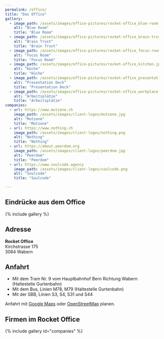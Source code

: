 ```yaml
---
permalink: /office/
title: "Das Office"
gallery:
  - image_path: /assets/images/office-pictures/rocket-office_blue-room.jpeg
    alt: "Blue Room"
    title: "Blue Room"
  - image_path: /assets/images/office-pictures/rocket-office_brain-trust.jpeg
    alt: "Brain Trust"
    title: "Brain Trust"
  - image_path: /assets/images/office-pictures/rocket-office_focus-room.jpeg
    alt: "Focus Room"
    title: "Focus Room"
  - image_path: /assets/images/office-pictures/rocket-office_kitchen.jpeg
    alt: "Küche"
    title: "Küche"
  - image_path: /assets/images/office-pictures/rocket-office_presentation-deck.jpeg
    alt: "Presentation Deck"
    title: "Presentation Deck"
  - image_path: /assets/images/office-pictures/rocket-office_workplace.jpeg
    alt: "Arbeitsplätze"
    title: "Arbeitsplätze"
companies:
  - url: https://www.mutzone.ch
    image_path: /assets/images/client-logos/mutzone.jpg
    alt: "Mutzone"
    title: "Mutzone"
  - url: https://www.nothing.ch
    image_path: /assets/images/client-logos/nothing.png
    alt: "Nothing"
    title: "Nothing"
  - url: https://about.peerdom.org
    image_path: /assets/images/client-logos/peerdom.jpg
    alt: "Peerdom"
    title: "Peerdom"
  - url: https://www.soulcode.agency
    image_path: /assets/images/client-logos/soulcode.png
    alt: "Soulcode"
    title: "Soulcode"

---
```


## Eindrücke aus dem Office

{% include gallery %}

## Adresse

**Rocket Office**<br>
Kirchstrasse 175<br>
3084 Wabern

## Anfahrt

- Mit dem Tram Nr. 9 vom Hauptbahnhof Bern Richtung Wabern (Haltestelle Gurtenbahn)
- Mit dem Bus, Linien M78, M79 (Haltestelle Gurtenbahn)
- Mit der SBB, Linien S3, S4, S31 und S44

Anfahrt mit [Google Maps](https://goo.gl/maps/zXZ8fL4H4L9msXmv6) oder [OpenStreetMap](https://osm.org/go/0CZl3sHhQ?m=) planen.

## Firmen im Rocket Office

{% include gallery id="companies" %}
